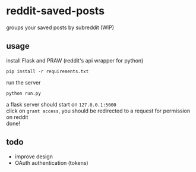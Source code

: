 # reddit-saved-posts
groups your saved posts by subreddit (WIP)

## usage
install Flask and PRAW (reddit's api wrapper for python)  
```
pip install -r requirements.txt
```
run the server
```
python run.py
```
a flask server should start on `127.0.0.1:5000`  
click on `grant access`, you should be redirected to a request for permission on reddit  
done!

## todo
* improve design
* OAuth authentication (tokens)
